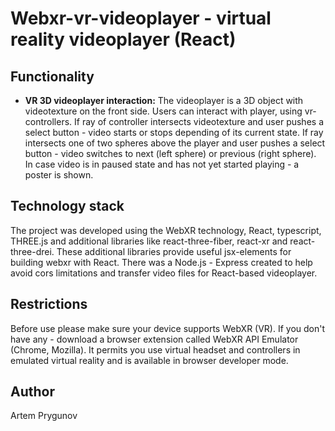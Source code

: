 # Webxr-vr-videoplayer - virtual reality videoplayer (React)

## Functionality

- **VR 3D videoplayer interaction:** The videoplayer is a 3D object with videotexture on the front side. Users can interact with player, using vr-controllers. If ray of controller intersects videotexture and user pushes a select button - video starts or stops depending of its current state. If ray intersects one of two spheres above the player and user pushes a select button - video switches to next (left sphere) or previous (right sphere). In case video is in paused state and has not yet started playing - a poster is shown. 

## Technology stack

The project was developed using the WebXR technology, React, typescript, THREE.js and additional libraries like react-three-fiber, react-xr and react-three-drei. These additional libraries provide useful jsx-elements for building webxr with React. There was a Node.js - Express created to help avoid cors limitations and transfer video files for React-based videoplayer.

## Restrictions

Before use please make sure your device supports WebXR (VR). If you don't have any - download a browser extension called WebXR API Emulator (Chrome, Mozilla). It permits you use virtual headset and controllers in emulated virtual reality and is available in browser developer mode.

## Author

Artem Prygunov